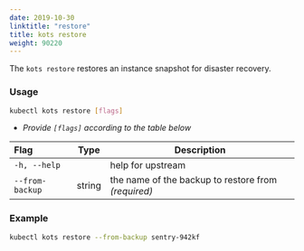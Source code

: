 ```yaml
---
date: 2019-10-30
linktitle: "restore"
title: kots restore
weight: 90220
---
```


The `kots restore` restores an instance snapshot for disaster recovery. 

### Usage
```bash
kubectl kots restore [flags]
```
* _Provide `[flags]` according to the table below_

| Flag                 | Type | Description |
|:----------------------|------|-------------|
| `-h, --help` | |   help for upstream |
| `--from-backup`| string |     the name of the backup to restore from _(required)_ |

### Example
```bash
kubectl kots restore --from-backup sentry-942kf
```
